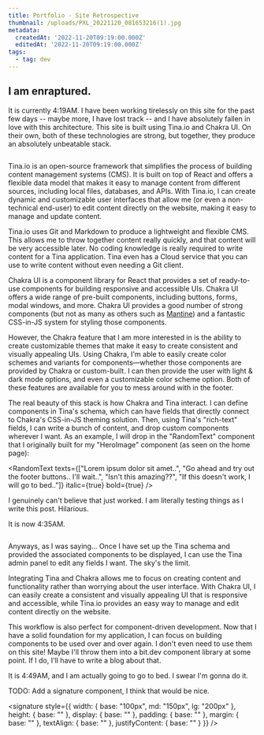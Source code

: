 ```yaml
---
title: Portfolio - Site Retrospective
thumbnail: /uploads/PXL_20221120_081653216(1).jpg
metadata:
  createdAt: '2022-11-20T09:19:00.000Z'
  editedAt: '2022-11-20T09:19:00.000Z'
tags:
  - tag: dev
---
```


## I am enraptured.

It is currently 4:19AM. I have been working tirelessly on this site for the past few days -- maybe more, I have lost track -- and I have absolutely fallen in love with this architecture. This site is built using Tina.io and Chakra UI. On their own, both of these technologies are strong, but together, they produce an absolutely unbeatable stack.

<image url="/uploads/Screenshot 2022-11-20 042342.png" caption="^ This is what it looks like when I write content for this site." />

Tina.io is an open-source framework that simplifies the process of building content management systems (CMS). It is built on top of React and offers a flexible data model that makes it easy to manage content from different sources, including local files, databases, and APIs. With Tina.io, I can create dynamic and customizable user interfaces that allow me (or even a non-technical end-user) to edit content directly on the website, making it easy to manage and update content.

Tina.io uses Git and Markdown to produce a lightweight and flexible CMS. This allows me to throw together content really quickly, and that content will be very accessible later. No coding knowledge is really required to write content for a Tina application. Tina even has a Cloud service that you can use to write content without even needing a Git client.

Chakra UI is a component library for React that provides a set of ready-to-use components for building responsive and accessible UIs. Chakra UI offers a wide range of pre-built components, including buttons, forms, modal windows, and more. Chakra UI provides a good number of strong components (but not as many as others such as [Mantine](https://mantine.dev/ "Mantine")) and a fantastic CSS-in-JS system for styling those components.&#x20;

However, the Chakra feature that I am more interested in is the ability to create customizable themes that make it easy to create consistent and visually appealing UIs. Using Chakra, I'm able to easily create color schemes and variants for components⁠—whether those components are provided by Chakra or custom-built. I can then provide the user with light & dark mode options, and even a customizable color scheme option. Both of these features are available for you to mess around with in the footer.

The real beauty of this stack is how Chakra and Tina interact. I can define components in Tina's schema, which can have fields that directly connect to Chakra's CSS-in-JS theming solution. Then, using Tina's "rich-text" fields, I can write a bunch of content, and drop custom components wherever I want. As an example, I will drop in the "RandomText" component that I originally built for my "HeroImage" component (as seen on the home page):

<RandomText texts={["Lorem ipsum dolor sit amet..", "Go ahead and try out the footer buttons.. I'll wait..", "Isn't this amazing??", "If this doesn't work, I will go to bed.."]} italic={true} bold={true} />

I genuinely can't believe that just worked. I am literally testing things as I write this post. Hilarious.

It is now 4:35AM.

<image url="/uploads/PXL_20221120_081653216(1).jpg" caption="lost in the sauce" />

Anyways, as I was saying... Once I have set up the Tina schema and provided the associated components to be displayed, I can use the Tina admin panel to edit any fields I want. The sky's the limit.

Integrating Tina and Chakra allows me to focus on creating content and functionality rather than worrying about the user interface. With Chakra UI, I can easily create a consistent and visually appealing UI that is responsive and accessible, while Tina.io provides an easy way to manage and edit content directly on the website.

This workflow is also perfect for component-driven development. Now that I have a solid foundation for my application, I can focus on building components to be used over and over again. I don't even need to use them on this site! Maybe I'll throw them into a bit.dev component library at some point. If I do, I'll have to write a blog about that.

It is 4:49AM, and I am actually going to go to bed. I swear I'm gonna do it.

TODO: Add a signature component, I think that would be nice.

<signature
  style={{
    width: { base: "100px", md: "150px", lg: "200px" },
    height: { base: "" },
    display: { base: "" },
    padding: { base: "" },
    margin: { base: "" },
    textAlign: { base: "" },
    justifyContent: { base: "" }
  }}
/>

